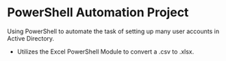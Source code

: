 # PowerShell Automation Project

Using PowerShell to automate the task of setting up many user accounts in Active Directory. 

- Utilizes the Excel PowerShell Module to convert a .csv to .xlsx.
